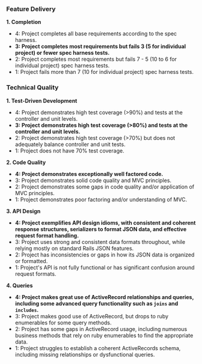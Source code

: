### Feature Delivery

**1. Completion**

*   4: Project completes all base requirements according to the spec harness.
*   **3: Project completes most requirements but fails 3 (5 for individual project) or fewer spec harness tests.**
*   2: Project completes most requirements but fails 7 - 5 (10 to 6 for individual project) spec harness tests.
*   1: Project fails more than 7 (10 for individual project) spec harness tests.

### Technical Quality

**1. Test-Driven Development**

*   4: Project demonstrates high test coverage (>90%) and tests at the controller and unit levels.
*   **3: Project demonstrates high test coverage (>80%) and tests at the controller and unit levels.**
*   2: Project demonstrates high test coverage (>70%) but does not adequately balance controller and unit tests.
*   1: Project does not have 70% test coverage.

**2. Code Quality**

*   **4: Project demonstrates exceptionally well factored code.**
*   3: Project demonstrates solid code quality and MVC principles.
*   2: Project demonstrates some gaps in code quality and/or application of MVC principles.
*   1: Project demonstrates poor factoring and/or understanding of MVC.

**3. API Design**

*   **4: Project exemplifies API design idioms, with consistent and coherent response structures, serializers to format JSON data, and effective request format handling.**
*   3: Project uses strong and consistent data formats throughout, while relying mostly on standard Rails JSON features.
*   2: Project has inconsistencies or gaps in how its JSON data is organized or formatted.
*   1: Project's API is not fully functional or has significant confusion around request formats.

**4. Queries**

*   **4: Project makes great use of ActiveRecord relationships and queries, including some advanced query functionality such as `joins` and `includes`.**
*   3: Project makes good use of ActiveRecord, but drops to ruby enumerables for some query methods.
*   2: Project has some gaps in ActiveRecord usage, including numerous business methods that rely on ruby enumerables to find the appropriate data.
*   1: Project struggles to establish a coherent ActiveRecords schema, including missing relationships or dysfunctional queries.
